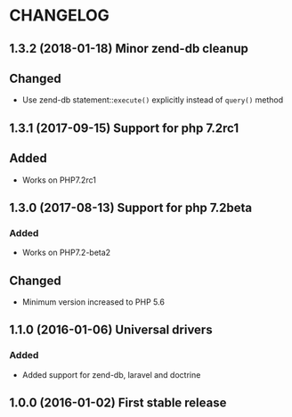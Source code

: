 # CHANGELOG

## 1.3.2 (2018-01-18) Minor zend-db cleanup

## Changed

- Use zend-db statement::`execute()` explicitly instead of `query()` method


## 1.3.1 (2017-09-15) Support for php 7.2rc1

## Added

- Works on PHP7.2rc1

## 1.3.0 (2017-08-13) Support for php 7.2beta

### Added

- Works on PHP7.2-beta2

## Changed 

- Minimum version increased to PHP 5.6

## 1.1.0 (2016-01-06) Universal drivers

### Added

- Added support for zend-db, laravel and doctrine

## 1.0.0 (2016-01-02) First stable release

  